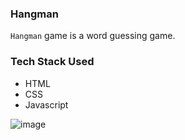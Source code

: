### Hangman
 ``Hangman`` game is a word guessing game.

### Tech Stack Used
*  HTML
*  CSS
*  Javascript
  
 ![image](https://github.com/rittikadeb/Web-Dev/assets/76259897/3cd79da3-6df2-4e91-b282-04b6bc8ef4e8)

